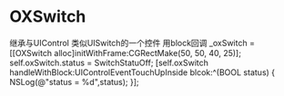 # OXSwitch
继承与UIControl 类似UISwitch的一个控件
用block回调 
_oxSwitch = [[OXSwitch alloc]initWithFrame:CGRectMake(50, 50, 40, 25)];
  self.oxSwitch.status = SwitchStatuOff;
    [self.oxSwitch handleWithBlock:UIControlEventTouchUpInside blcok:^(BOOL status) {
        NSLog(@"status = %d",status);
    }];

